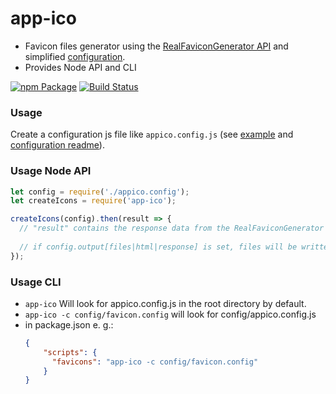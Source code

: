 # app-ico
 - Favicon files generator using the [RealFaviconGenerator API](https://realfavicongenerator.net/) and simplified [configuration](https://github.com/Rommeo85/rfg-config).
 - Provides Node API and CLI

[![npm Package](https://img.shields.io/npm/v/app-ico.svg?style=flat-square)](https://www.npmjs.org/package/app-ico) 
[![Build Status](https://travis-ci.org/rommeo85/app-ico.svg)](https://travis-ci.org/Rommeo85/app-ico)
 
### Usage
Create a configuration js file like `appico.config.js` (see [example](https://github.com/Rommeo85/app-ico/blob/master/test/appico.config.js) and [configuration readme](https://github.com/Rommeo85/rfg-config#readme)).

### Usage Node API
```js
let config = require('./appico.config');
let createIcons = require('app-ico');

createIcons(config).then(result => {
  // "result" contains the response data from the RealFaviconGenerator API
  
  // if config.output[files|html|response] is set, files will be written in the directory
});
```

### Usage CLI
 - `app-ico` Will look for appico.config.js in the root directory by default.
 - `app-ico -c config/favicon.config` will look for config/appico.config.js
 - in package.json e. g.:
    ````json
    {
        "scripts": {
          "favicons": "app-ico -c config/favicon.config"
        }
    }
    ````
